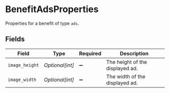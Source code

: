# BenefitAdsProperties

Properties for a benefit of type `ads`.


## Fields

| Field                           | Type                            | Required                        | Description                     |
| ------------------------------- | ------------------------------- | ------------------------------- | ------------------------------- |
| `image_height`                  | *Optional[int]*                 | :heavy_minus_sign:              | The height of the displayed ad. |
| `image_width`                   | *Optional[int]*                 | :heavy_minus_sign:              | The width of the displayed ad.  |